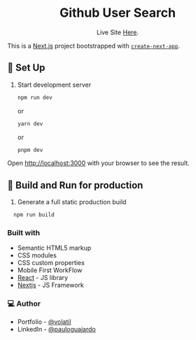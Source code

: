 <h1 align="center">Github User Search</h1>

<p align="center">Live Site <a href="https://githubusersearch.vercel.app/">Here</a>.</p>

This is a [Next.js](https://nextjs.org/) project bootstrapped with [`create-next-app`](https://github.com/vercel/next.js/tree/canary/packages/create-next-app).

## 👾 Set Up

1. Start development server

	```sh
	npm run dev
	```
	or
	```sh
	yarn dev
	```
	or
	```sh
	pnpm dev
	```

Open [http://localhost:3000](http://localhost:3000) with your browser to see the result.

## 👾 Build and Run for production
1. Generate a full static production build

 ```sh
   npm run build
   ```

### Built with

- Semantic HTML5 markup
- CSS modules
- CSS custom properties
- Mobile First WorkFlow
- [React](https://reactjs.org/) - JS library
- [Nextjs](https://nextjs.org/) - JS Framework

### 💻 Author

- Portfolio - [@volatil](https://volatil.cl/)
- LinkedIn - [@pauloguajardo](https://www.linkedin.com/in/pauloguajardo/)
